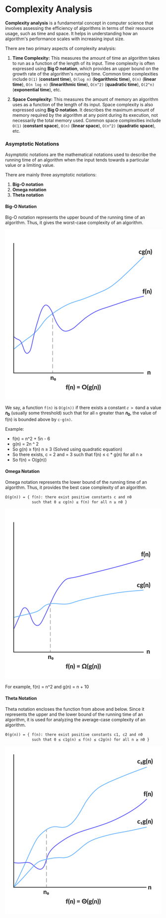 # Complexity Analysis

**Complexity analysis** is a fundamental concept in computer science that involves assessing the efficiency of algorithms in terms of their resource usage, such as time and space. It helps in understanding how an algorithm's performance scales with increasing input size.

There are two primary aspects of complexity analysis:

1. **Time Complexity:** This measures the amount of time an algorithm takes to run as a function of the length of its input. Time complexity is often expressed using **Big O notation**, which provides an upper bound on the growth rate of the algorithm's running time. Common time complexities include `O(1)` (**constant time**), `O(log n)` (**logarithmic time**), `O(n)` (**linear time**), `O(n log n)` (**linearithmic time**), `O(n^2)` (**quadratic time**), `O(2^n)` (**exponential time**), etc.

2. **Space Complexity:** This measures the amount of memory an algorithm uses as a function of the length of its input. Space complexity is also expressed using **Big O notation**. It describes the maximum amount of memory required by the algorithm at any point during its execution, not necessarily the total memory used. Common space complexities include `O(1)` (**constant space**), `O(n)` (**linear space**), `O(n^2)` (**quadratic space**), etc.

### Asymptotic Notations
Asymptotic notations are the mathematical notations used to describe the running time of an algorithm when the input tends towards a particular value or a limiting value.

There are mainly three asymptotic notations:
1. **Big-O notation**
2. **Omega notation**
3. **Theta notation**

#### Big-O Notation
Big-O notation represents the upper bound of the running time of an algorithm. Thus, it gives the worst-case complexity of an algorithm.

![](images/big0.png)

We say, a function `f(n)` is `O(g(n))` if there exists a constant `𝑐 > 0`and a value **𝑛<sub>0</sub>** (usually some threshold) such that for all `n` greater than **𝑛<sub>0</sub>**, the value of f(n) is bounded above by `c⋅g(n)`.

Example:
- f(n) = n^2  + 5n - 6
- g(n) = 2n ^ 2
- So g(n) ≥ f(n)  n ≥ 3  (Solved using quadratic equation)
- So there exists, c = 2 and  = 3 such that f(n) ≤ c * g(n) for all n ≥ 
- So f(n) = O(g(n))

#### Omega Notation
Omega notation represents the lower bound of the running time of an algorithm. Thus, it provides the best case complexity of an algorithm.
```       
Ω(g(n)) = { f(n): there exist positive constants c and n0
            such that 0 ≤ cg(n) ≤ f(n) for all n ≥ n0 }
```
![](images/omega.png)

For example, f(n) = n^2 and g(n) = n + 10

#### Theta Notation
Theta notation encloses the function from above and below. Since it represents the upper and the lower bound of the running time of an algorithm, it is used for analyzing the average-case complexity of an algorithm.

```
Θ(g(n)) = { f(n): there exist positive constants c1, c2 and n0
            such that 0 ≤ c1g(n) ≤ f(n) ≤ c2g(n) for all n ≥ n0 }
```
![](images/theta.png)